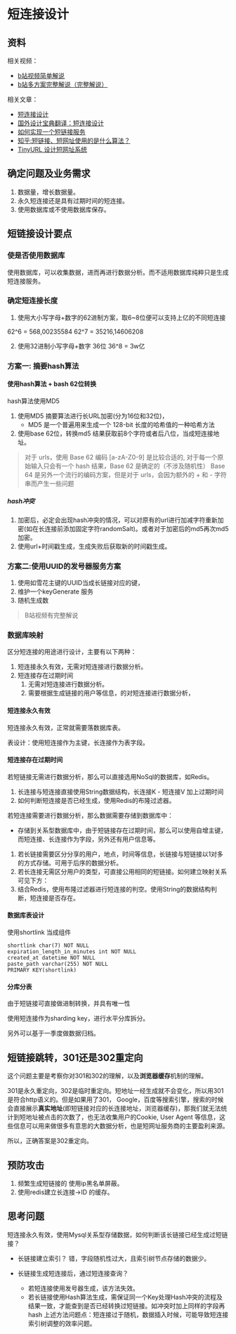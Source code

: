 # 短连接设计

## 资料

相关视频：
- [b站视频简单解说](https://www.bilibili.com/video/BV1Q541167ac?from=search&seid=14125928488165991852)
- [b站多方案完整解说（完整解说）](https://www.bilibili.com/video/BV1dy4y1E7A3?from=search&seid=15146001906771814541)

相关文章：
- [短连接设计](https://github.com/soulmachine/system-design/blob/master/cn/tinyurl.md)
- [国外设计宝典翻译：短连接设计](https://github.com/xitu/system-design-primer/blob/translation/solutions/system_design/pastebin/README-zh-Hans.md)
- [如何实现一个短链接服务](https://www.cnblogs.com/rickiyang/p/12178644.html)
- [知乎:短链接、短网址使用的是什么算法？](https://www.zhihu.com/question/20103344/answer/573638467)
- [TinyURL 设计短网址系统](https://segmentfault.com/a/1190000006140476)

## 确定问题及业务需求
1. 数据量，增长数据量。
2. 永久短连接还是具有过期时间的短连接。
3. 使用数据库或不使用数据库保存。


## 短链接设计要点
### 使是否使用数据库
使用数据库，可以收集数据，进而再进行数据分析。而不适用数据库纯粹只是生成短连接服务。

### 确定短连接长度
1. 使用大小写字母+数字的62进制方案，取6~8位便可以支持上亿的不同短连接

62^6 = 568,00235584
62^7 = 35216,14606208

2. 使用32进制小写字母+数字 36位
36^8 = 3w亿


### 方案一: 摘要hash算法

#### 使用hash算法 + bash 62位转换
hash算法使用MD5

1. 使用MD5 摘要算法进行长URL加密(分为16位和32位)，
    - MD5 是一个普遍用来生成一个 128-bit 长度的哈希值的一种哈希方法
2. 使用base 62位，转换md5
结果获取前8个字符或者后八位，当成短连接地址。

> 对于 urls，使用 Base 62 编码 [a-zA-Z0-9] 是比较合适的, 对于每一个原始输入只会有一个 hash 结果，Base 62 是确定的（不涉及随机性）
> Base 64 是另外一个流行的编码方案，但是对于 urls，会因为额外的 + 和 - 字符串而产生一些问题

##### hash冲突
1. 加密后，必定会出现hash冲突的情况，可以对原有的url进行加减字符重新加密(如在长连接前添加固定字符randomSalt)。或者对于加密后的md5再次md5加密。
2. 使用url+时间戳生成，生成失败后获取新的时间戳生成。


### 方案二:使用UUID的发号器服务方案

1. 使用如雪花主键的UUID当成长链接对应的键，
2. 维护一个keyGenerate 服务
3. 随机生成数
> B站视频有完整解说

### 数据库映射
区分短连接的用途进行设计，主要有以下两种：
1. 短连接永久有效，无需对短连接进行数据分析。
2. 短连接存在过期时间
    1. 无需对短连接进行数据分析。
    2. 需要根据生成链接的用户等信息，的对短连接进行数据分析，
    
#### 短连接永久有效
短连接永久有效，正常就需要落数据库表。

表设计：使用短连接作为主键，长连接作为表字段。
    
#### 短连接存在过期时间
若短链接无需进行数据分析，那么可以直接选用NoSql的数据库，如Redis。
1. 长连接与短连接直接使用String数据结构，长连接K - 短连接V 加上过期时间
2. 如何判断短连接是否已经生成，使用Redis的布隆过滤器。


若短连接需要进行数据分析，那么数据需要存储到数据库中：
- 存储到关系型数据库中，由于短链接存在过期时间，那么可以使用自增主键，而短连接、长连接作为字段，另外还有用户信息等。
1. 若长链接需要区分分享的用户，地点，时间等信息，长链接与短链接以1对多的方式存储。可用于后序的数据分析。
2. 若长连接无需区分用户的类型，可直接公用相同的短链接。如何建立映射关系可见下方：
3. 结合Redis，使用布隆过滤器进行短连接的判空。使用String的数据结构判断，短连接是否存在。



#### 数据库表设计

使用shortlink 当成组件
```
shortlink char(7) NOT NULL
expiration_length_in_minutes int NOT NULL
created_at datetime NOT NULL
paste_path varchar(255) NOT NULL
PRIMARY KEY(shortlink)
```

#### 分库分表
由于短链接可直接做进制转换，并具有唯一性

使用短连接作为sharding key，进行水平分库拆分。

另外可以基于一季度做数据归档。

## 短链接跳转，301还是302重定向
这个问题主要是考察你对301和302的理解，以及**浏览器缓存**机制的理解。

301是永久重定向，302是临时重定向。短地址一经生成就不会变化，所以用301是符合http语义的。但是如果用了301， Google，百度等搜索引擎，搜索的时候会直接展示**真实地址**(即短链接对应的长连接地址，浏览器缓存)，那我们就无法统计到短地址被点击的次数了，也无法收集用户的Cookie, User Agent 等信息，这些信息可以用来做很多有意思的大数据分析，也是短网址服务商的主要盈利来源。

所以，正确答案是302重定向。

## 预防攻击
1. 频繁生成短链接的 使用ip黑名单屏蔽。
2. 使用redis建立长连接->ID 的缓存。

## 思考问题
短连接永久有效，使用Mysql关系型存储数据，如何判断该长链接已经生成过短链接？
- 长链接建立索引？
 错，字段随机性过大，且索引树节点存储的数据少。
 
- 长链接生成短连接后，通过短连接查询？ 
    - 若短连接使用发号器生成，该方法失效。
    - 若长链接使用Hash算法生成，需保证同一个Key处理Hash冲突的流程及结果一致，才能查到是否已经转换过短链接。如冲突时加上同样的字段再hash
上述方法问题点：短连接过于随机，数据插入时候，可能导致短连接索引树调整的效率问题。